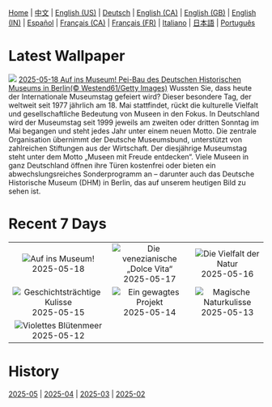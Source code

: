 [Home](../README.md) | [中文](zh-CN.md) | [English (US)](en-US.md) | [Deutsch](de-DE.md) | [English (CA)](en-CA.md) | [English (GB)](en-GB.md) | [English (IN)](en-IN.md) | [Español](es-ES.md) | [Français (CA)](fr-CA.md) | [Français (FR)](fr-FR.md) | [Italiano](it-IT.md) | [日本語](ja-JP.md) | [Português](pt-BR.md)

# Latest Wallpaper
![](https://www.bing.com/th?id=OHR.BerlinHistoryMuseum_DE-DE3052163032_UHD.jpg)
[2025-05-18 Auf ins Museum! Pei-Bau des Deutschen Historischen Museums in Berlin(© Westend61/Getty Images)](https://www.bing.com/th?id=OHR.BerlinHistoryMuseum_DE-DE3052163032_UHD.jpg)
Wussten Sie, dass heute der Internationale Museumstag gefeiert wird? Dieser besondere Tag, der weltweit seit 1977 jährlich am 18. Mai stattfindet, rückt die kulturelle Vielfalt und gesellschaftliche Bedeutung von Museen in den Fokus. In Deutschland wird der Museumstag seit 1999 jeweils am zweiten oder dritten Sonntag im Mai begangen und steht jedes Jahr unter einem neuen Motto. Die zentrale Organisation übernimmt der Deutsche Museumsbund, unterstützt von zahlreichen Stiftungen aus der Wirtschaft. Der diesjährige Museumstag steht unter dem Motto „Museen mit Freude entdecken“. Viele Museen in ganz Deutschland öffnen ihre Türen kostenfrei oder bieten ein abwechslungsreiches Sonderprogramm an – darunter auch das Deutsche Historische Museum (DHM) in Berlin, das auf unserem heutigen Bild zu sehen ist.

# Recent 7 Days
|  |  |  |
|:---:|:---:|:---:|
| ![](https://www.bing.com/th?id=OHR.BerlinHistoryMuseum_DE-DE3052163032_400x240.jpg "Auf ins Museum!") 2025-05-18 | ![](https://www.bing.com/th?id=OHR.VeniceLagoon_DE-DE3294862125_400x240.jpg "Die venezianische „Dolce Vita“") 2025-05-17 | ![](https://www.bing.com/th?id=OHR.GreenMacaw_DE-DE4297947779_400x240.jpg "Die Vielfalt der Natur") 2025-05-16 |
| ![](https://www.bing.com/th?id=OHR.LondonParliament_DE-DE1178909686_400x240.jpg "Geschichtsträchtige Kulisse") 2025-05-15 | ![](https://www.bing.com/th?id=OHR.SardiniaFlavia_DE-DE3762608321_400x240.jpg "Ein gewagtes Projekt") 2025-05-14 | ![](https://www.bing.com/th?id=OHR.TorresChile_DE-DE8890780027_400x240.jpg "Magische Naturkulisse") 2025-05-13 |
| ![](https://www.bing.com/th?id=OHR.IrisGarden_DE-DE8196648954_400x240.jpg "Violettes Blütenmeer") 2025-05-12 |  |  |

# History
[2025-05](../archives/wallpaper/de-DE/w_2025_05.md) | [2025-04](../archives/wallpaper/de-DE/w_2025_04.md) | [2025-03](../archives/wallpaper/de-DE/w_2025_03.md) | [2025-02](../archives/wallpaper/de-DE/w_2025_02.md)
